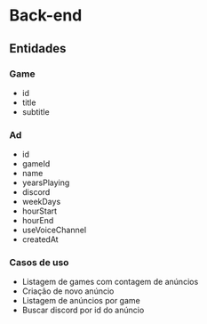 # Back-end

## Entidades

### Game
- id
- title
- subtitle

### Ad
- id
- gameId
- name
- yearsPlaying
- discord
- weekDays
- hourStart
- hourEnd
- useVoiceChannel
- createdAt

### Casos de uso
- Listagem de games com contagem de anúncios
- Criação de novo anúncio
- Listagem de anúncios por game
- Buscar discord por id do anúncio